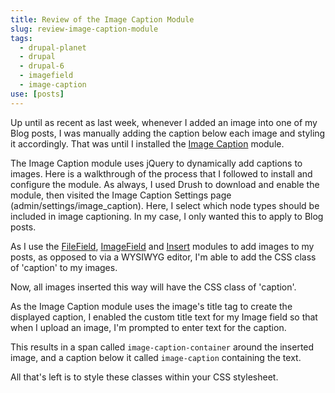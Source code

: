 ```yaml
---
title: Review of the Image Caption Module
slug: review-image-caption-module
tags:
  - drupal-planet
  - drupal
  - drupal-6
  - imagefield
  - image-caption
use: [posts]
---
```

Up until as recent as last week, whenever I added an image into one of my Blog posts, I was manually adding the caption below each image and styling it accordingly. That was until I installed the [Image Caption](http://drupal.org/project/image_caption) module.

The Image Caption module uses jQuery to dynamically add captions to images. Here is a walkthrough of the process that I followed to install and configure the module. As always, I used Drush to download and enable the module, then visited the Image Caption Settings page (admin/settings/image_caption). Here, I select which node types should be included in image captioning. In my case, I only wanted this to apply to Blog posts.

As I use the [FileField](http://drupal.org/project/filefield), [ImageField](http://drupal.org/project/imagefield) and [Insert](http://drupal.org/project/insert) modules to add images to my posts, as opposed to via a WYSIWYG editor, I'm able to add the CSS class of 'caption' to my images.

Now, all images inserted this way will have the CSS class of 'caption'.

As the Image Caption module uses the image's title tag to create the displayed caption, I enabled the custom title text for my Image field so that when I upload an image, I'm prompted to enter text for the caption.

This results in a span called `image-caption-container` around the inserted image, and a caption below it called `image-caption` containing the text.

All that's left is to style these classes within your CSS stylesheet.
